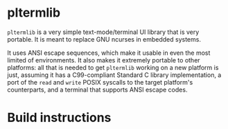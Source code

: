 # pltermlib
`pltermlib` is a very simple text-mode/terminal UI library that is very
portable. It is meant to replace GNU ncurses in embedded systems.

It uses ANSI escape sequences, which make it usable in even the most limited of
environments. It also makes it extremely portable to other platforms: all that
is needed to get `pltermlib` working on a new platform is just, assuming it has
a C99-compliant Standard C library implementation, a port of the `read` and
`write` POSIX syscalls to the target platform's counterparts, and a terminal
that supports ANSI escape codes.

# Build instructions
